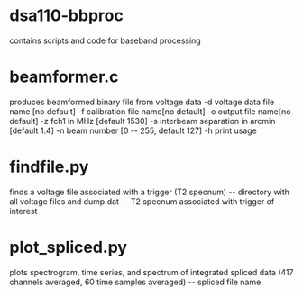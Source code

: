# dsa110-bbproc

contains scripts and code for baseband processing

# beamformer.c
produces beamformed binary file from voltage data
	   -d voltage data file name [no default]
	   -f calibration file name[no default]
	   -o output file name[no default]
	   -z fch1 in MHz [default 1530]
	   -s interbeam separation in arcmin [default 1.4]
	   -n beam number [0 -- 255, default 127]
	   -h print usage

# findfile.py
finds a voltage file associated with a trigger (T2 specnum)
  -- directory with all voltage files and dump.dat
  -- T2 specnum associated with trigger of interest

# plot_spliced.py
plots spectrogram, time series, and spectrum of integrated spliced data (417 channels averaged, 60 time samples averaged)
	-- spliced file name
